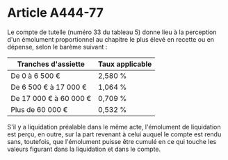 # Article A444-77

Le compte de tutelle (numéro 33 du tableau 5) donne lieu à la perception d'un émolument proportionnel au chapitre le plus élevé en recette ou en dépense, selon le barème suivant :

| Tranches d'assiette | Taux applicable |
| --- | --- |
| De 0 à 6 500 € | 2,580 % |
| De 6 500 € à 17 000 € | 1,064 % |
| De 17 000 € à 60 000 € | 0,709 % |
| Plus de 60 000 € | 0,532 % |

S'il y a liquidation préalable dans le même acte, l'émolument de liquidation est perçu, en outre, sur la part revenant à celui auquel le compte est rendu sans, toutefois, que l'émolument puisse être cumulé en ce qui touche les valeurs figurant dans la liquidation et dans le compte.
